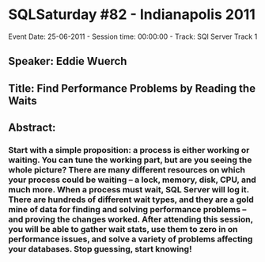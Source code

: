 # SQLSaturday #82 - Indianapolis 2011
Event Date: 25-06-2011 - Session time: 00:00:00 - Track: SQl Server Track 1
## Speaker: Eddie Wuerch
## Title: Find Performance Problems by Reading the Waits
## Abstract:
### Start with a simple proposition: a process is either working or waiting. You can tune the working part, but are you seeing the whole picture? There are many different resources on which your process could be waiting – a lock, memory, disk, CPU, and much more. When a process must wait, SQL Server will log it. There are hundreds of different wait types, and they are a gold mine of data for finding and solving performance problems – and proving the changes worked. After attending this session, you will be able to gather wait stats, use them to zero in on performance issues, and solve a variety of problems affecting your databases. Stop guessing, start knowing!
